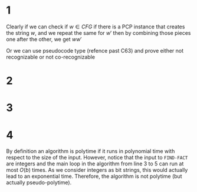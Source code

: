 # 1
Clearly if we can check if $w \in CFG$ if there is a PCP instance that creates the string $w$, and we repeat the same for $w'$ then by combining those pieces one after the other, we get $ww'$

Or we can use pseudocode type (refence past C63) and prove either not recognizable or not co-recognizable
# 2

# 3

# 4
By definition an algorithm is polytime if it runs in polynomial time with respect to the size of the input. However, notice that the input to `FIND-FACT` are integers and the main loop in the algorithm from line 3 to 5 can run at most $O(b)$ times. As we consider integers as bit strings, this would actually lead to an exponential time. Therefore, the algorithm is not polytime (but actually pseudo-polytime).

